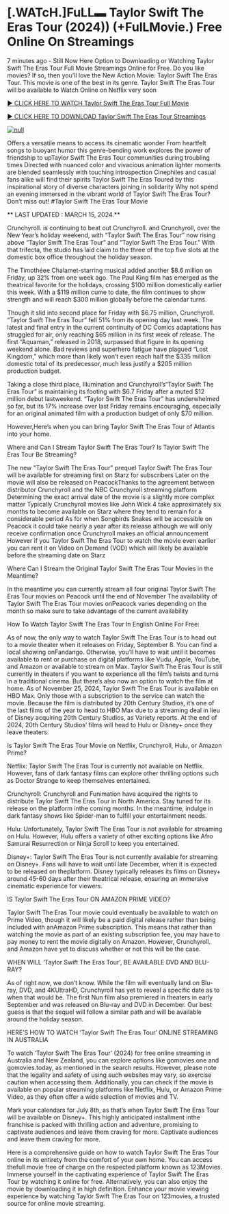 <h1>[.WATcH.]FuLL▬ Taylor Swift The Eras Tour (2024)) (+FulLMovie.) Free Online On Streamings</h1>

7 minutes ago - Still Now Here Option to Downloading or Watching Taylor Swift The Eras Tour Full Movie Streamings Online for Free. Do you like movies? If so, then you’ll love the New Action Movie: Taylor Swift The Eras Tour. This movie is one of the best in its genre. Taylor Swift The Eras Tour will be available to Watch Online on Netflix very soon</p>
<p dir="auto"><a href="https://t.co/zcReX0d5xj" rel="nofollow">► CLICK HERE TO WATCH Taylor Swift The Eras Tour Full Movie</a></p>
<p dir="auto"><a href="https://t.co/zcReX0d5xj" rel="nofollow">► CLICK HERE TO DOWNLOAD Taylor Swift The Eras Tour Streamings</a></p>
<p dir="auto"><a href="https://t.co/zcReX0d5xj" rel="nofollow"><img src="https://camo.githubusercontent.com/abb2148613ed2c31b6fd5c164e6a142c9074d86e9468c674b26300adbf87c7f7/68747470733a2f2f7374617469632e7769787374617469632e636f6d2f6d656469612f3835356132355f30343362356162656234616534643335616330303331393865376665353665647e6d76322e676966" alt="null" style="max-width: 100%;"></a>
      <span>
        <a href="https://t.co/zcReX0d5xj" rel="nofollow">
</a></span></p><p dir="auto">Offers a versatile means to access its cinematic wonder From heartfelt songs to buoyant humor this genre-bending work explores the power of friendship to upTaylor Swift The Eras Tour communities during troubling times Directed with nuanced color and vivacious animation lighter moments are blended seamlessly with touching introspection Cinephiles and casual fans alike will find their spirits Taylor Swift The Eras Toured by this inspirational story of diverse characters joining in solidarity Why not spend an evening immersed in the vibrant world of Taylor Swift The Eras Tour? Don’t miss out! #Taylor Swift The Eras Tour Movie</p>
<p dir="auto">** LAST UPDATED : MARCH 15, 2024.**</p>
<p dir="auto">Crunchyroll. is continuing to beat out Crunchyroll. and Crunchyroll, over the New Year’s holiday weekend, with “Taylor Swift The Eras Tour” now rising above “Taylor Swift The Eras Tour” and “Taylor Swift The Eras Tour.” With that trifecta, the studio has laid claim to the three of the top five slots at the domestic box office throughout the holiday season.</p>
<p dir="auto">The Timothéee Chalamet-starring musical added another $8.6 million on Friday, up 32% from one week ago. The Paul King film has emerged as the theatrical favorite for the holidays, crossing $100 million domestically earlier this week. With a $119 million cume to date, the film continues to show strength and will reach $300 million globally before the calendar turns.</p>

<p dir="auto">Though it slid into second place for Friday with $6.75 million, Crunchyroll. “Taylor Swift The Eras Tour” fell 51% from its opening day last week. The latest and final entry in the current continuity of DC Comics adaptations has struggled for air, only reaching $65 million in its first week of release. The first “Aquaman,” released in 2018, surpassed that figure in its opening weekend alone. Bad reviews and superhero fatigue have plagued “Lost Kingdom,” which more than likely won’t even reach half the $335 million domestic total of its predecessor, much less justify a $205 million production budget.</p>
<p dir="auto">Taking a close third place, Illumination and Crunchyroll’s“Taylor Swift The Eras Tour” is maintaining its footing with $6.7 Friday after a muted $12 million debut lastweekend. “Taylor Swift The Eras Tour” has underwhelmed so far, but its 17% increase over last Friday remains encouraging, especially for an original animated film with a production budget of only $70 million.</p>
<p dir="auto">However,Here’s when you can bring Taylor Swift The Eras Tour of Atlantis into your home.</p>
<p dir="auto">Where and Can I Stream Taylor Swift The Eras Tour? Is Taylor Swift The Eras Tour Be Streaming?</p>
<p dir="auto">The new "Taylor Swift The Eras Tour" prequel Taylor Swift The Eras Tour will be available for streaming first on Starz for subscribers Later on the movie will also be released on PeacockThanks to the agreement between distributor Crunchyroll and the NBC Crunchyroll streaming platform Determining the exact arrival date of the movie is a slightly more complex matter Typically Crunchyroll movies like John Wick 4 take approximately six months to become available on Starz where they tend to remain for a considerable period As for when Songbirds Snakes will be accessible on Peacock it could take nearly a year after its release although we will only receive confirmation once Crunchyroll makes an official announcement However if you Taylor Swift The Eras Tour to watch the movie even earlier you can rent it on Video on Demand (VOD) which will likely be available before the streaming date on Starz</p>
<p dir="auto">Where Can I Stream the Original Taylor Swift The Eras Tour Movies in the Meantime?</p>
<p dir="auto">In the meantime you can currently stream all four original Taylor Swift The Eras Tour movies on Peacock until the end of November The availability of Taylor Swift The Eras Tour movies onPeacock varies depending on the month so make sure to take advantage of the current availability</p>
<p dir="auto">How To Watch Taylor Swift The Eras Tour In English Online For Free:</p>
<p dir="auto">As of now, the only way to watch Taylor Swift The Eras Tour is to head out to a movie theater when it releases on Friday, September 8. You can find a local showing onFandango. Otherwise, you’ll have to wait until it becomes available to rent or purchase on digital platforms like Vudu, Apple, YouTube, and Amazon or available to stream on Max. Taylor Swift The Eras Tour is still currently in theaters if you want to experience all the film’s twists and turns in a traditional cinema. But there’s also now an option to watch the film at home. As of November 25, 2024, Taylor Swift The Eras Tour is available on HBO Max. Only those with a subscription to the service can watch the movie. Because the film is distributed by 20th Century Studios, it’s one of the last films of the year to head to HBO Max due to a streaming deal in lieu of Disney acquiring 20th Century Studios, as Variety reports. At the end of 2024, 20th Century Studios’ films will head to Hulu or Disney+ once they leave theaters.</p>
<p dir="auto">Is Taylor Swift The Eras Tour Movie on Netflix, Crunchyroll, Hulu, or Amazon Prime?</p>
<p dir="auto">Netflix: Taylor Swift The Eras Tour is currently not available on Netflix. However, fans of dark fantasy films can explore other thrilling options such as Doctor Strange to keep themselves entertained.</p>
<p dir="auto">Crunchyroll: Crunchyroll and Funimation have acquired the rights to distribute Taylor Swift The Eras Tour in North America. Stay tuned for its release on the platform inthe coming months. In the meantime, indulge in dark fantasy shows like Spider-man to fulfill your entertainment needs.</p>
<p dir="auto">Hulu: Unfortunately, Taylor Swift The Eras Tour is not available for streaming on Hulu. However, Hulu offers a variety of other exciting options like Afro Samurai Resurrection or Ninja Scroll to keep you entertained.</p>
<p dir="auto">Disney+: Taylor Swift The Eras Tour is not currently available for streaming on Disney+. Fans will have to wait until late December, when it is expected to be released on theplatform. Disney typically releases its films on Disney+ around 45-60 days after their theatrical release, ensuring an immersive cinematic experience for viewers.</p>
<p dir="auto">IS Taylor Swift The Eras Tour ON AMAZON PRIME VIDEO?</p>
<p dir="auto">Taylor Swift The Eras Tour movie could eventually be available to watch on Prime Video, though it will likely be a paid digital release rather than being included with anAmazon Prime subscription. This means that rather than watching the movie as part of an existing subscription fee, you may have to pay money to rent the movie digitally on Amazon. However, Crunchyroll. and Amazon have yet to discuss whether or not this will be the case.</p>
<p dir="auto">WHEN WILL ‘Taylor Swift The Eras Tour’, BE AVAILABLE DVD AND BLU-RAY?</p>
<p dir="auto">As of right now, we don’t know. While the film will eventually land on Blu-ray, DVD, and 4KUltraHD, Crunchyroll has yet to reveal a specific date as to when that would be. The first Nun film also premiered in theaters in early September and was released on Blu-ray and DVD in December. Our best guess is that the sequel will follow a similar path and will be available around the holiday season.</p>
<p dir="auto">HERE’S HOW TO WATCH ‘Taylor Swift The Eras Tour’ ONLINE STREAMING IN AUSTRALIA</p>
<p dir="auto">To watch ‘Taylor Swift The Eras Tour’ (2024) for free online streaming in Australia and New Zealand, you can explore options like gomovies.one and gomovies.today, as mentioned in the search results. However, please note that the legality and safety of using such websites may vary, so exercise caution when accessing them. Additionally, you can check if the movie is available on popular streaming platforms like Netflix, Hulu, or Amazon Prime Video, as they often offer a wide selection of movies and TV.</p>
<p dir="auto">Mark your calendars for July 8th, as that’s when Taylor Swift The Eras Tour will be available on Disney+. This highly anticipated installment inthe franchise is packed with thrilling action and adventure, promising to captivate audiences and leave them craving for more. Captivate audiences and leave them craving for more.</p>
<p dir="auto">Here is a comprehensive guide on how to watch Taylor Swift The Eras Tour online in its entirety from the comfort of your own home. You can access thefull movie free of charge on the respected platform known as 123Movies. Immerse yourself in the captivating experience of Taylor Swift The Eras Tour by watching it online for free. Alternatively, you can also enjoy the movie by downloading it in high definition. Enhance your movie viewing experience by watching Taylor Swift The Eras Tour on 123movies, a trusted source for online movie streaming.</p>
</article>

